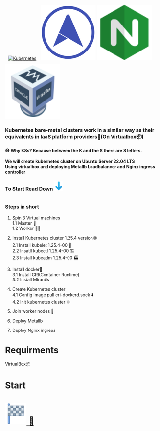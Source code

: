 <a href="https://kubernetes.io/" target="_blank"><img style="margin: 10px" src="https://profilinator.rishav.dev/skills-assets/kubernetes-icon.svg" alt="Kubernetes" height="180" /></a> 
<img src="/img/metallb-icon-color.png" width="180" height="180">
<img src="/img/icons8-nginx-accelerates-content-and-application-delivery-improves-security-96.png" width="180" height="180">
<img src="/img/icons8-virtualbox-logo-96.png" width="180" height="180">
<br>
<h3>Kubernetes bare-metal clusters work in a similar way as their equivalents in IaaS platform providers🚀(On Virtualbox📦)</h3>
<h4>😅 Why K8s? Because between the K and the S there are 8 letters.</h4>
<h4>We will create kubernetes cluster on Ubuntu Server 22.04 LTS<br>Using virtualbox and deploying Metallb Loadbalancer and Nginx ingress controller</h4>

<h3>To Start Read Down <img src="/img/icons8-down-96.png" width="30" height="30"></h3>

# <h3>Steps in short</h3>
1. Spin 3 Virtual machines<br>
   1.1 Master 🤖<br>
   1.2 Worker 👾👾
3. Install Kubernetes cluster 1.25.4 version🕸️ <br>
   2.1 Install kubelet 1.25.4-00 🚤<br>
   2.2 Insatll kubectl 1.25.4-00 🏗️</br>
   2.3 Install kubeadm 1.25.4-00 🏭
   
3. Install docker🐋<br>
   3.1 Install CRI(Container Runtime)<br>
   3.2 Install Mirantis
   
4. Create Kubernetes cluster <br>
   4.1 Config image pull cri-dockerd.sock ⬇️<br>
   4.2 Init kubernetes cluster ♾️<br>

5. Join worker nodes 🔌<br>

6. Deploy Metallb

7. Deploy Nginx ingress

# Requirments
VirtualBox📦

# Start

# [<img src="/img/icons8-start-40.png" width="70" height="70"> 🤖][PlDa]
 
[PlDa]:<./1. Virtual Machines/README.md>




